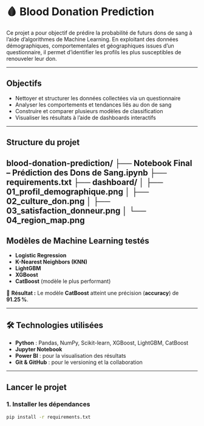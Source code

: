 # 🩸 Blood Donation Prediction

Ce projet a pour objectif de prédire la probabilité de futurs dons de sang à l’aide d’algorithmes de Machine Learning. En exploitant des données démographiques, comportementales et géographiques issues d’un questionnaire, il permet d’identifier les profils les plus susceptibles de renouveler leur don.

---

##  Objectifs

- Nettoyer et structurer les données collectées via un questionnaire  
- Analyser les comportements et tendances liés au don de sang  
- Construire et comparer plusieurs modèles de classification  
- Visualiser les résultats à l’aide de dashboards interactifs

---
## Structure du projet
blood-donation-prediction/
├── Notebook Final – Prédiction des Dons de Sang.ipynb
├── requirements.txt
├── dashboard/
│   ├── 01_profil_demographique.png
│   ├── 02_culture_don.png
│   ├── 03_satisfaction_donneur.png
│   └── 04_region_map.png
---

##  Modèles de Machine Learning testés

- **Logistic Regression**  
- **K-Nearest Neighbors (KNN)**  
- **LightGBM**  
- **XGBoost**  
- **CatBoost** (modèle le plus performant)

📌 **Résultat :** Le modèle **CatBoost** atteint une précision (**accuracy**) de **91.25 %**.

---

## 🛠 Technologies utilisées

- **Python** : Pandas, NumPy, Scikit-learn, XGBoost, LightGBM, CatBoost  
- **Jupyter Notebook**  
- **Power BI** : pour la visualisation des résultats  
- **Git & GitHub** : pour le versioning et la collaboration

---

##  Lancer le projet

### 1. Installer les dépendances

```bash
pip install -r requirements.txt

